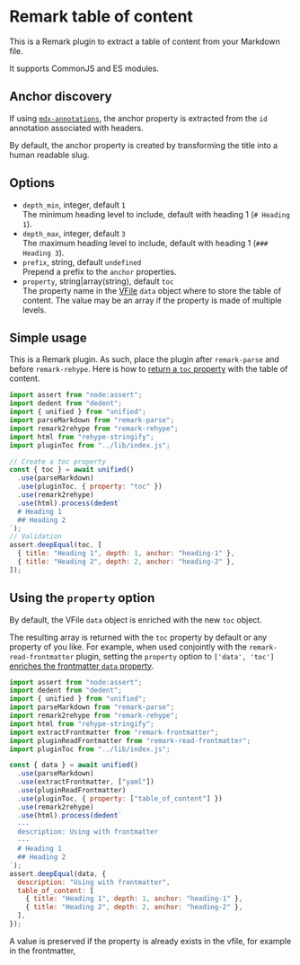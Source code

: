 # Remark table of content

This is a Remark plugin to extract a table of content from your Markdown file.

It supports CommonJS and ES modules.

## Anchor discovery

If using [`mdx-annotations`](https://github.com/bradlc/mdx-annotations), the anchor property is extracted from the `id` annotation associated with headers.

By default, the anchor property is created by transforming the title into a human readable slug.

## Options

- `depth_min`, integer, default `1`  
  The minimum heading level to include, default with heading 1 (`# Heading 1`).
- `depth_max`, integer, default `3`  
  The maximum heading level to include, default with heading 1 (`### Heading 3`).
- `prefix`, string, default `undefined`  
  Prepend a prefix to the `anchor` properties.
- `property`, string|array(string), default `toc`  
  The property name in the [VFile](https://github.com/vfile/vfile) `data` object where to store the table of content. The value may be an array if the property is made of multiple levels.

## Simple usage

This is a Remark plugin. As such, place the plugin after `remark-parse` and before `remark-rehype`. Here is how to [return a `toc` property](./samples/simple-usage.js) with the table of content.

```js
import assert from "node:assert";
import dedent from "dedent";
import { unified } from "unified";
import parseMarkdown from "remark-parse";
import remark2rehype from "remark-rehype";
import html from "rehype-stringify";
import pluginToc from "../lib/index.js";

// Create a toc property
const { toc } = await unified()
  .use(parseMarkdown)
  .use(pluginToc, { property: "toc" })
  .use(remark2rehype)
  .use(html).process(dedent`
  # Heading 1
  ## Heading 2
`);
// Validation
assert.deepEqual(toc, [
  { title: "Heading 1", depth: 1, anchor: "heading-1" },
  { title: "Heading 2", depth: 2, anchor: "heading-2" },
]);
```

## Using the `property` option

By default, the VFile `data` object is enriched with the new `toc` object.

The resulting array is returned with the `toc` property by default or any property of you like. For example, when used conjointly with the `remark-read-frontmatter` plugin, setting the `property` option to `['data', 'toc']` [enriches the frontmatter `data` property](./samples/with-extract-frontmatter.js).

```js
import assert from "node:assert";
import dedent from "dedent";
import { unified } from "unified";
import parseMarkdown from "remark-parse";
import remark2rehype from "remark-rehype";
import html from "rehype-stringify";
import extractFrontmatter from "remark-frontmatter";
import pluginReadFrontmatter from "remark-read-frontmatter";
import pluginToc from "../lib/index.js";

const { data } = await unified()
  .use(parseMarkdown)
  .use(extractFrontmatter, ["yaml"])
  .use(pluginReadFrontmatter)
  .use(pluginToc, { property: ["table_of_content"] })
  .use(remark2rehype)
  .use(html).process(dedent`
  ---
  description: Using with frontmatter
  ---
  # Heading 1
  ## Heading 2
`);
assert.deepEqual(data, {
  description: "Using with frontmatter",
  table_of_content: [
    { title: "Heading 1", depth: 1, anchor: "heading-1" },
    { title: "Heading 2", depth: 2, anchor: "heading-2" },
  ],
});
```

A value is preserved if the property is already exists in the vfile, for example in the frontmatter,
